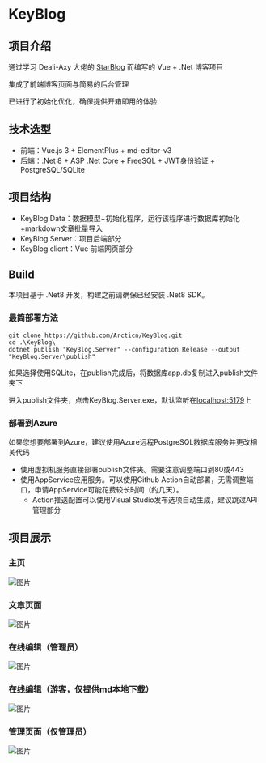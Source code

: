# KeyBlog
## 项目介绍
通过学习 Deali-Axy 大佬的 [StarBlog](https://github.com/Deali-Axy/StarBlog) 而编写的 Vue + .Net 博客项目

集成了前端博客页面与简易的后台管理

已进行了初始化优化，确保提供开箱即用的体验

## 技术选型
- 前端：Vue.js 3 + ElementPlus + md-editor-v3
- 后端：.Net 8 + ASP .Net Core + FreeSQL + JWT身份验证 + PostgreSQL/SQLite

## 项目结构
- KeyBlog.Data：数据模型+初始化程序，运行该程序进行数据库初始化+markdown文章批量导入
- KeyBlog.Server：项目后端部分
- KeyBlog.client：Vue 前端网页部分
 
## Build
本项目基于 .Net8 开发，构建之前请确保已经安装 .Net8 SDK。

### 最简部署方法
```
git clone https://github.com/Arcticn/KeyBlog.git
cd .\KeyBlog\
dotnet publish "KeyBlog.Server" --configuration Release --output "KeyBlog.Server\publish"
```
如果选择使用SQLite，在publish完成后，将数据库app.db复制进入publish文件夹下

进入publish文件夹，点击KeyBlog.Server.exe，默认监听在[localhost:5179](localhost:5179)上

### 部署到Azure
如果您想要部署到Azure，建议使用Azure远程PostgreSQL数据库服务并更改相关代码
- 使用虚拟机服务直接部署publish文件夹。需要注意调整端口到80或443
- 使用AppService应用服务。可以使用Github Action自动部署，无需调整端口，申请AppService可能花费较长时间（约几天）。
  - Action推送配置可以使用Visual Studio发布选项自动生成，建议跳过API管理部分



## 项目展示
### 主页
![图片](https://github.com/Arcticn/KeyBlog/assets/46252987/81f7d467-c266-4caf-87a8-158368686826)
### 文章页面
![图片](https://github.com/Arcticn/KeyBlog/assets/46252987/dd1a56d0-11bb-47e4-9119-5276cf01deb2)
### 在线编辑（管理员）
![图片](https://github.com/Arcticn/KeyBlog/assets/46252987/dd757176-5e58-4de5-b38f-230a56aa193e)
### 在线编辑（游客，仅提供md本地下载）
![图片](https://github.com/Arcticn/KeyBlog/assets/46252987/5bfc1770-2d88-420d-bb70-9c1a4b309e7a)
### 管理页面（仅管理员）
![图片](https://github.com/Arcticn/KeyBlog/assets/46252987/60687bb0-a465-45c0-85b2-f2cc8a9fef1f)


